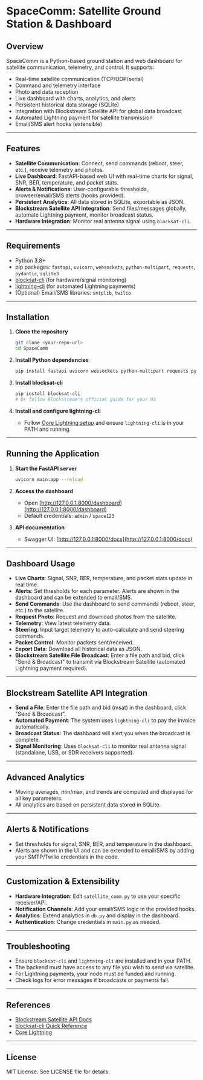 # SpaceComm: Satellite Ground Station & Dashboard

## Overview

SpaceComm is a Python-based ground station and web dashboard for satellite communication, telemetry, and control. It supports:
- Real-time satellite communication (TCP/UDP/serial)
- Command and telemetry interface
- Photo and data reception
- Live dashboard with charts, analytics, and alerts
- Persistent historical data storage (SQLite)
- Integration with Blockstream Satellite API for global data broadcast
- Automated Lightning payment for satellite transmission
- Email/SMS alert hooks (extensible)

---

## Features

- **Satellite Communication**: Connect, send commands (reboot, steer, etc.), receive telemetry and photos.
- **Live Dashboard**: FastAPI-based web UI with real-time charts for signal, SNR, BER, temperature, and packet stats.
- **Alerts & Notifications**: User-configurable thresholds, browser/email/SMS alerts (hooks provided).
- **Persistent Analytics**: All data stored in SQLite, exportable as JSON.
- **Blockstream Satellite API Integration**: Send files/messages globally, automate Lightning payment, monitor broadcast status.
- **Hardware Integration**: Monitor real antenna signal using `blocksat-cli`.

---

## Requirements

- Python 3.8+
- pip packages: `fastapi`, `uvicorn`, `websockets`, `python-multipart`, `requests`, `pydantic`, `sqlite3`
- [blocksat-cli](https://blockstream.github.io/satellite/doc/quick-reference.html) (for hardware/signal monitoring)
- [lightning-cli](https://github.com/ElementsProject/lightning) (for automated Lightning payments)
- (Optional) Email/SMS libraries: `smtplib`, `twilio`

---

## Installation

1. **Clone the repository**
   ```bash
   git clone <your-repo-url>
   cd SpaceComm
   ```

2. **Install Python dependencies**
   ```bash
   pip install fastapi uvicorn websockets python-multipart requests pydantic
   ```

3. **Install blocksat-cli**
   ```bash
   pip install blocksat-cli
   # Or follow Blockstream's official guide for your OS
   ```

4. **Install and configure lightning-cli**
   - Follow [Core Lightning setup](https://github.com/ElementsProject/lightning) and ensure `lightning-cli` is in your PATH and running.

---

## Running the Application

1. **Start the FastAPI server**
   ```bash
   uvicorn main:app --reload
   ```

2. **Access the dashboard**
   - Open [http://127.0.0.1:8000/dashboard](http://127.0.0.1:8000/dashboard)
   - Default credentials: `admin` / `space123`

3. **API documentation**
   - Swagger UI: [http://127.0.0.1:8000/docs](http://127.0.0.1:8000/docs)

---

## Dashboard Usage

- **Live Charts**: Signal, SNR, BER, temperature, and packet stats update in real time.
- **Alerts**: Set thresholds for each parameter. Alerts are shown in the dashboard and can be extended to email/SMS.
- **Send Commands**: Use the dashboard to send commands (reboot, steer, etc.) to the satellite.
- **Request Photo**: Request and download photos from the satellite.
- **Telemetry**: View latest telemetry data.
- **Steering**: Input target telemetry to auto-calculate and send steering commands.
- **Packet Control**: Monitor packets sent/received.
- **Export Data**: Download all historical data as JSON.
- **Blockstream Satellite File Broadcast**: Enter a file path and bid, click "Send & Broadcast" to transmit via Blockstream Satellite (automated Lightning payment required).

---

## Blockstream Satellite API Integration

- **Send a File**: Enter the file path and bid (msat) in the dashboard, click "Send & Broadcast".
- **Automated Payment**: The system uses `lightning-cli` to pay the invoice automatically.
- **Broadcast Status**: The dashboard will alert you when the broadcast is complete.
- **Signal Monitoring**: Uses `blocksat-cli` to monitor real antenna signal (standalone, USB, or SDR receivers supported).

---

## Advanced Analytics

- Moving averages, min/max, and trends are computed and displayed for all key parameters.
- All analytics are based on persistent data stored in SQLite.

---

## Alerts & Notifications

- Set thresholds for signal, SNR, BER, and temperature in the dashboard.
- Alerts are shown in the UI and can be extended to email/SMS by adding your SMTP/Twilio credentials in the code.

---

## Customization & Extensibility

- **Hardware Integration**: Edit `satellite_comm.py` to use your specific receiver/API.
- **Notification Channels**: Add your email/SMS logic in the provided hooks.
- **Analytics**: Extend analytics in `db.py` and display in the dashboard.
- **Authentication**: Change credentials in `main.py` as needed.

---

## Troubleshooting

- Ensure `blocksat-cli` and `lightning-cli` are installed and in your PATH.
- The backend must have access to any file you wish to send via satellite.
- For Lightning payments, your node must be funded and running.
- Check logs for error messages if broadcasts or payments fail.

---

## References
- [Blockstream Satellite API Docs](https://blockstream.com/satellite-api-documentation/)
- [blocksat-cli Quick Reference](https://blockstream.github.io/satellite/doc/quick-reference.html)
- [Core Lightning](https://github.com/ElementsProject/lightning)

---

## License

MIT License. See LICENSE file for details. 